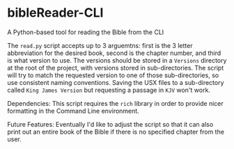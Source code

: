 # bibleReader-CLI
A Python-based tool for reading the Bible from the CLI

The `read.py` script accepts up to 3 arguemtns: first is the 3 letter abbreviation for the desired book, second is the chapter number, and third is what version to use. The versions should be stored in a `Versions` directory at the root of the project, with versions stored in sub-directories. The script will try to match the requested version to one of those sub-directories, so use consistent naming conventions. Saving the USX files to a sub-directory called `King James Version` but requesting a passage in `KJV` won't work.

Dependencies:
This script requires the `rich` library in order to provide nicer formatting in the Command Line environment.

Future Features:
Eventually I'd like to adjust the script so that it can also print out an entire book of the Bible if there is no specified chapter from the user.
